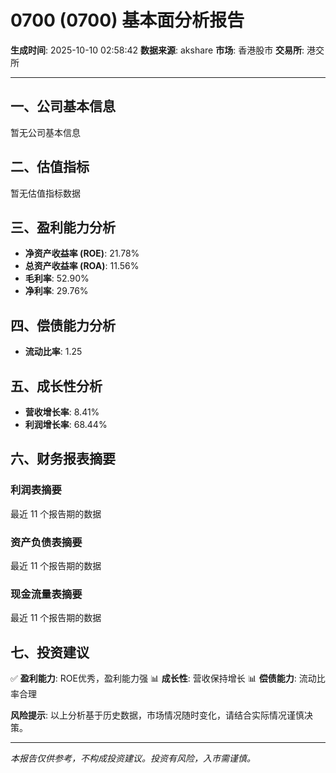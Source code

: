 # 0700 (0700) 基本面分析报告

**生成时间**: 2025-10-10 02:58:42
**数据来源**: akshare
**市场**: 香港股市
**交易所**: 港交所

---

## 一、公司基本信息

暂无公司基本信息

## 二、估值指标

暂无估值指标数据

## 三、盈利能力分析

- **净资产收益率 (ROE)**: 21.78%
- **总资产收益率 (ROA)**: 11.56%
- **毛利率**: 52.90%
- **净利率**: 29.76%

## 四、偿债能力分析

- **流动比率**: 1.25

## 五、成长性分析

- **营收增长率**: 8.41%
- **利润增长率**: 68.44%

## 六、财务报表摘要

### 利润表摘要

最近 11 个报告期的数据

### 资产负债表摘要

最近 11 个报告期的数据

### 现金流量表摘要

最近 11 个报告期的数据


## 七、投资建议

✅ **盈利能力**: ROE优秀，盈利能力强
📊 **成长性**: 营收保持增长
📊 **偿债能力**: 流动比率合理

**风险提示**: 以上分析基于历史数据，市场情况随时变化，请结合实际情况谨慎决策。

---

*本报告仅供参考，不构成投资建议。投资有风险，入市需谨慎。*
